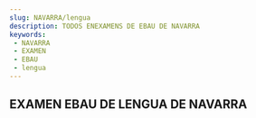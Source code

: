 ```yaml
---
slug: NAVARRA/lengua
description: TODOS ENEXAMENS DE EBAU DE NAVARRA
keywords:
 - NAVARRA
 - EXAMEN
 - EBAU
 - lengua
---
```

## EXAMEN EBAU DE LENGUA DE NAVARRA
